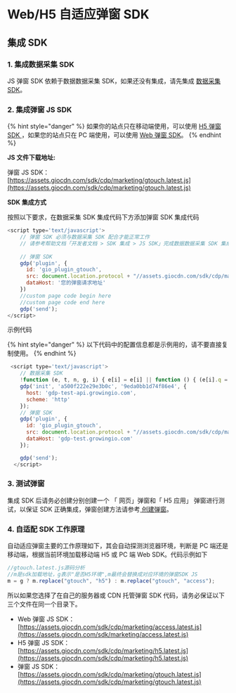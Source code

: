 # Web/H5 自适应弹窗 SDK

## 集成 SDK

### 1. 集成数据采集 SDK

JS 弹窗 SDK 依赖于数据数据采集 SDK，如果还没有集成，请先集成 [数据采集 SDK](../../cdp/js-sdk.md)。

### 2. 集成弹窗 JS SDK

{% hint style="danger" %}
如果你的站点只在移动端使用，可以使用 [H5 弹窗 SDK ](h5-tan-chuang-sdk.md)，如果您的站点只在 PC 端使用，可以使用 [Web 弹窗 SDK](web-tan-chuang-sdk.md)。
{% endhint %}

**JS 文件下载地址:**

弹窗 JS SDK：[https://assets.giocdn.com/sdk/cdp/marketing/gtouch.latest.js](https://assets.giocdn.com/sdk/cdp/marketing/gtouch.latest.js)

**SDK 集成方式**

按照以下要求，在数据采集 SDK 集成代码下方添加弹窗 SDK 集成代码

```javascript
<script type='text/javascript'>
    // 弹窗 SDK 必须与数据采集 SDK 配合才能正常工作
    // 请参考帮助文档「开发者文档 > SDK 集成 > JS SDK」完成数据数据采集 SDK 集成
    
    // 弹窗 SDK
    gdp('plugin', {
      id: 'gio_plugin_gtouch',
      src: document.location.protocol + "//assets.giocdn.com/sdk/cdp/marketing/gtouch.latest.js",
      dataHost: '您的弹窗请求地址'
    })
    //custom page code begin here
    //custom page code end here
    gdp('send');
</script>
```

示例代码

{% hint style="danger" %}
以下代码中的配置信息都是示例用的，请不要直接复制使用。
{% endhint %}

```javascript
 <script type='text/javascript'>
    // 数据采集 SDK 
    !function (e, t, n, g, i) { e[i] = e[i] || function () { (e[i].q = e[i].q || []).push(arguments) }, n = t.createElement("script"), tag = t.getElementsByTagName("script")[0], n.async = 1, n.src = g, tag.parentNode.insertBefore(n, tag) }(window, document, "script", "https://assets.giocdn.com/cdp/gio.js", "gdp");
    gdp('init', 'a500f222e29e3b0c', '9eda0bb1d74f86e4', {
      host: 'gdp-test-api.growingio.com',
      scheme: 'http'
    });
    // 弹窗 SDK
    gdp('plugin', {
      id: 'gio_plugin_gtouch',
      src: document.location.protocol + "//assets.giocdn.com/sdk/cdp/marketing/gtouch.latest.js",
      dataHost: 'gdp-test.growingio.com'
    });

    gdp('send');
  </script>
```

### 3. 测试弹窗

集成 SDK 后请务必创建分别创建一个 「 网页」弹窗和「 H5 应用」 弹窗进行测试，以保证 SDK 正确集成，弹窗创建方法请参考[ 创建弹窗](../../../../product-manual/mp/popup/create.md)。

### 4.  自适配 SDK 工作原理

自动适应弹窗主要的工作原理如下，其会自动探测浏览器环境，判断是 PC 端还是移动端，根据当前环境加载移动端 H5 或 PC 端  Web  SDK。代码示例如下

```javascript
//gtouch.latest.js源码分析
//m是sdk加载地址，g表示"是否H5环境",m最终会替换成对应环境的弹窗SDK JS
m = g ? m.replace("gtouch", "h5") : m.replace("gtouch", "access");
```

所以如果您选择了在自己的服务器或 CDN 托管弹窗 SDK 代码，请务必保证以下三个文件在同一个目录下。

* Web 弹窗 JS SDK： [https://assets.giocdn.com/sdk/cdp/marketing/access.latest.js](https://assets.giocdn.com/sdk/marketing/access.latest.js)
* H5 弹窗 JS SDK：[https://assets.giocdn.com/sdk/cdp/marketing/h5.latest.js](https://assets.giocdn.com/sdk/cdp/marketing/h5.latest.js)
* 弹窗 JS SDK：[https://assets.giocdn.com/sdk/cdp/marketing/gtouch.latest.js](https://assets.giocdn.com/sdk/cdp/marketing/gtouch.latest.js)



